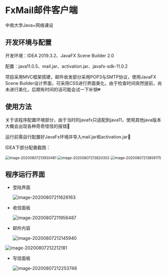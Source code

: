 # FxMail邮件客户端

中南大学Java+网络课设

## 开发环境与配置

开发环境：IDEA 2019.3.2、JavaFX Scene Builder 2.0

配置：java11.0.5、mail.jar、activation.jar、javafx-sdk-11.0.2

项目采用MVC框架搭建，邮件收发部分采用POP3与SMTP协议，使用JavaFX Scene Builder设计界面，可采用CSS进行界面美化，由于检查时间突然提前，尚未进行美化，后期有时间的话可能会试一下补锅:broken_heart:

## 使用方法

关于该程序配置环境部分，由于当时的javafx只适配到java11，使用其他java版本大概会出现各种奇奇怪怪的报错:see_no_evil:

运行前需自行配置好JavaFx环境并导入mail.jar和activation.jar:lollipop:

IDEA下部分配置截图：

<img src="https://cdn.jsdelivr.net/gh/maybeLocalhost/PicGoPhotos/img/image-20200807213930481.png" alt="image-20200807213930481" style="zoom:80%;" />

<img src="https://cdn.jsdelivr.net/gh/maybeLocalhost/PicGoPhotos/img/image-20200807213820353.png" alt="image-20200807213820353" style="zoom:80%;" />

<img src="https://cdn.jsdelivr.net/gh/maybeLocalhost/PicGoPhotos/img/image-20200807213859175.png" alt="image-20200807213859175" style="zoom:80%;" />

## 程序运行界面

- 登陆界面

  ![image-20200807211626163](https://cdn.jsdelivr.net/gh/maybeLocalhost/PicGoPhotos/img/image-20200807211626163.png)

- 收信面板

  ![image-20200807211956487](https://cdn.jsdelivr.net/gh/maybeLocalhost/PicGoPhotos/img/image-20200807211956487.png)

- 邮件内容

  ![image-20200807212145940](https://cdn.jsdelivr.net/gh/maybeLocalhost/PicGoPhotos/img/image-20200807212145940.png)

![image-20200807212212181](https://cdn.jsdelivr.net/gh/maybeLocalhost/PicGoPhotos/img/image-20200807212212181.png)

- 写信面板

  ![image-20200807212253748](https://cdn.jsdelivr.net/gh/maybeLocalhost/PicGoPhotos/img/image-20200807212253748.png)